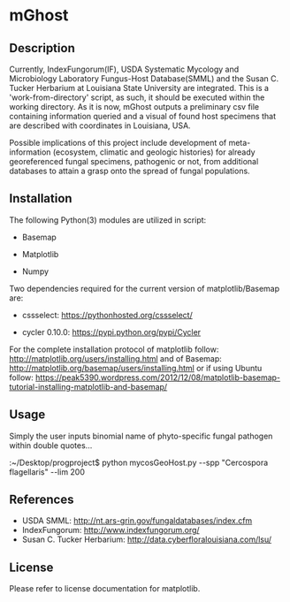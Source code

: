 # mGhost

Description
-----------
Currently, IndexFungorum(IF), USDA Systematic Mycology and Microbiology Laboratory Fungus-Host Database(SMML) and the Susan C. Tucker Herbarium at Louisiana State University are integrated. This is a 'work-from-directory' script, as such, it should be executed within the working directory. As it is now, mGhost outputs a preliminary csv file containing information queried and a visual of found host specimens that are described with coordinates in Louisiana, USA.

Possible implications of this project include development of meta-information (ecosystem, climatic and geologic histories) for already georeferenced fungal specimens, pathogenic or not, from additional databases to attain a grasp onto the spread of fungal populations.

Installation
------------
The following Python(3) modules are utilized in script:

- Basemap

- Matplotlib

- Numpy

Two dependencies required for the current version of matplotlib/Basemap are:

- cssselect: https://pythonhosted.org/cssselect/

- cycler 0.10.0: https://pypi.python.org/pypi/Cycler

For the complete installation protocol of matplotlib follow: http://matplotlib.org/users/installing.html
and of Basemap: http://matplotlib.org/basemap/users/installing.html
or if using Ubuntu follow: https://peak5390.wordpress.com/2012/12/08/matplotlib-basemap-tutorial-installing-matplotlib-and-basemap/

Usage
-----
Simply the user inputs binomial name of phyto-specific fungal pathogen within double quotes...

:~/Desktop/progproject$ python mycosGeoHost.py --spp "Cercospora flagellaris" --lim 200
 
References
----------
- USDA SMML: http://nt.ars-grin.gov/fungaldatabases/index.cfm
- IndexFungorum: http://www.indexfungorum.org/
- Susan C. Tucker Herbarium: http://data.cyberfloralouisiana.com/lsu/

License
-------
Please refer to license documentation for matplotlib.

